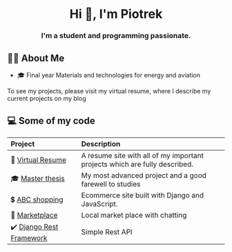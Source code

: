 <!--
**SkowronPiotr/SkowronPiotr** is a ✨ _special_ ✨ repository because its `README.md` (this file) appears on your GitHub profile.

Here are some ideas to get you started:

- 🔭 I’m currently working on ...
- 🌱 I’m currently learning ...
- 👯 I’m looking to collaborate on ...
- 🤔 I’m looking for help with ...
- 💬 Ask me about ...
- 📫 How to reach me: ...
- 😄 Pronouns: ...
- ⚡ Fun fact: ...
-->
<h1 align="center">Hi 👋, I'm Piotrek</h1>
<h3 align="center">I'm a student and programming passionate.</h3>

## 🙋‍♂️ About Me
- 🎓 Final year Materials and technologies for energy and aviation


To see my projects, please visit my virtual resume, where I describe my current projects on my blog

## 💻 Some of my code
|**Project**|**Description**|
|:----------|:----|
| 📝 [Virtual Resume](https://github.com/SkowronPiotr/virtual-resume/tree/main/virtual_resume) | A resume site with all of my important projects which are fully described. |
| 🎓 [Master thesis](https://github.com/SkowronPiotr/praca-magisterska) | My most advanced project and a good farewell to studies |
| :heavy_dollar_sign:  [ABC shopping](https://github.com/SkowronPiotr/ecom) | Ecommerce site built with Django and JavaScript. |
| :dart: [Marketplace](https://github.com/SkowronPiotr/sklep) | Local market place with chatting |
| :heavy_check_mark: [Django Rest Framework](https://github.com/SkowronPiotr/Drf/tree/main/mysite) | Simple Rest API |



